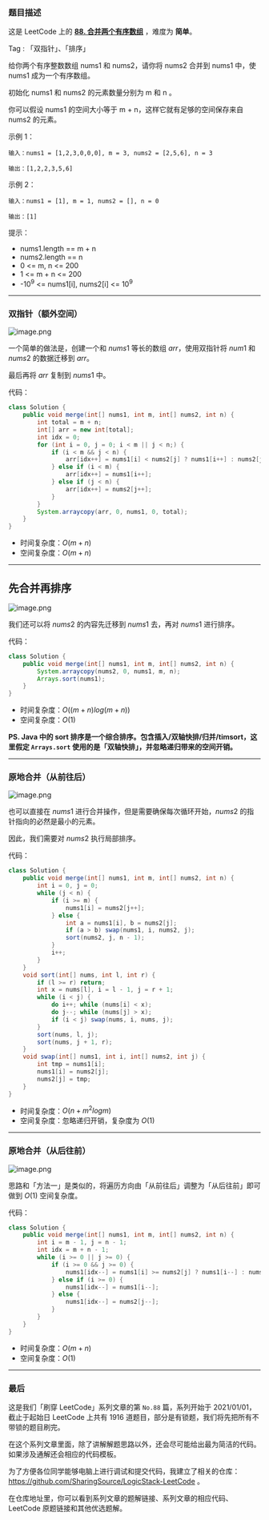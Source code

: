 ### 题目描述

这是 LeetCode 上的 **[88. 合并两个有序数组](https://leetcode-cn.com/problems/merge-sorted-array/solution/gong-shui-san-xie-yi-ti-san-jie-shuang-z-47gj/)** ，难度为 **简单**。

Tag : 「双指针」、「排序」



给你两个有序整数数组 nums1 和 nums2，请你将 nums2 合并到 nums1 中，使 nums1 成为一个有序数组。

初始化 nums1 和 nums2 的元素数量分别为 m 和 n 。

你可以假设 nums1 的空间大小等于 m + n，这样它就有足够的空间保存来自 nums2 的元素。

示例 1：
```
输入：nums1 = [1,2,3,0,0,0], m = 3, nums2 = [2,5,6], n = 3

输出：[1,2,2,3,5,6]
```
示例 2：
```
输入：nums1 = [1], m = 1, nums2 = [], n = 0

输出：[1]
```

提示：
* nums1.length == m + n
* nums2.length == n
* 0 <= m, n <= 200
* 1 <= m + n <= 200
* -$10^9$ <= nums1[i], nums2[i] <= $10^9$

---

### 双指针（额外空间）

![image.png](https://pic.leetcode-cn.com/1617587324-zDJsgp-image.png)

一个简单的做法是，创建一个和 $nums1$ 等长的数组 $arr$，使用双指针将 $num1$ 和 $nums2$ 的数据迁移到 $arr$。

最后再将 $arr$ 复制到 $nums1$ 中。

代码：
```java
class Solution {
    public void merge(int[] nums1, int m, int[] nums2, int n) {
        int total = m + n;
        int[] arr = new int[total];
        int idx = 0;
        for (int i = 0, j = 0; i < m || j < n;) {
            if (i < m && j < n) {
                arr[idx++] = nums1[i] < nums2[j] ? nums1[i++] : nums2[j++];
            } else if (i < m) {
                arr[idx++] = nums1[i++];
            } else if (j < n) {
                arr[idx++] = nums2[j++];
            }
        }
        System.arraycopy(arr, 0, nums1, 0, total);
    }
}
```
* 时间复杂度：$O(m + n)$
* 空间复杂度：$O(m + n)$

***

## 先合并再排序

![image.png](https://pic.leetcode-cn.com/1617587429-qcUlDQ-image.png)

我们还可以将 $nums2$ 的内容先迁移到 $nums1$ 去，再对 $nums1$ 进行排序。

代码：
```java
class Solution {
    public void merge(int[] nums1, int m, int[] nums2, int n) {
        System.arraycopy(nums2, 0, nums1, m, n);
        Arrays.sort(nums1);
    }
}
```
* 时间复杂度：$O((m + n)log{(m + n)})$
* 空间复杂度：$O(1)$

**PS. Java 中的 sort 排序是一个综合排序。包含插入/双轴快排/归并/timsort，这里假定 `Arrays.sort` 使用的是「双轴快排」，并忽略递归带来的空间开销。**

***

### 原地合并（从前往后）

![image.png](https://pic.leetcode-cn.com/1617587288-eTtvcp-image.png)

也可以直接在 $nums1$ 进行合并操作，但是需要确保每次循环开始，$nums2$ 的指针指向的必然是最小的元素。

因此，我们需要对 $nums2$ 执行局部排序。

代码：
```java 
class Solution {
    public void merge(int[] nums1, int m, int[] nums2, int n) {
        int i = 0, j = 0;
        while (j < n) {
            if (i >= m) {
                nums1[i] = nums2[j++];
            } else {
                int a = nums1[i], b = nums2[j];
                if (a > b) swap(nums1, i, nums2, j);
                sort(nums2, j, n - 1);
            }
            i++;
        }
    }
    void sort(int[] nums, int l, int r) {
        if (l >= r) return;
        int x = nums[l], i = l - 1, j = r + 1;
        while (i < j) {
            do i++; while (nums[i] < x);
            do j--; while (nums[j] > x);
            if (i < j) swap(nums, i, nums, j);
        }
        sort(nums, l, j);
        sort(nums, j + 1, r);
    }
    void swap(int[] nums1, int i, int[] nums2, int j) {
        int tmp = nums1[i];
        nums1[i] = nums2[j];
        nums2[j] = tmp;
    }
}
```
* 时间复杂度：$O(n + m^2 log{m})$
* 空间复杂度：忽略递归开销，复杂度为 $O(1)$

***

### 原地合并（从后往前）

![image.png](https://pic.leetcode-cn.com/1617589556-AXvSlX-image.png)

思路和「方法一」是类似的，将遍历方向由「从前往后」调整为「从后往前」即可做到 $O(1)$ 空间复杂度。

代码：
```java
class Solution {
    public void merge(int[] nums1, int m, int[] nums2, int n) {
        int i = m - 1, j = n - 1;
        int idx = m + n - 1;
        while (i >= 0 || j >= 0) {
            if (i >= 0 && j >= 0) {
                nums1[idx--] = nums1[i] >= nums2[j] ? nums1[i--] : nums2[j--];
            } else if (i >= 0) {
                nums1[idx--] = nums1[i--];
            } else {
                nums1[idx--] = nums2[j--];
            }
        }
    }
}
```
* 时间复杂度：$O(m + n)$
* 空间复杂度：$O(1)$

---

### 最后

这是我们「刷穿 LeetCode」系列文章的第 `No.88` 篇，系列开始于 2021/01/01，截止于起始日 LeetCode 上共有 1916 道题目，部分是有锁题，我们将先把所有不带锁的题目刷完。

在这个系列文章里面，除了讲解解题思路以外，还会尽可能给出最为简洁的代码。如果涉及通解还会相应的代码模板。

为了方便各位同学能够电脑上进行调试和提交代码，我建立了相关的仓库：https://github.com/SharingSource/LogicStack-LeetCode 。

在仓库地址里，你可以看到系列文章的题解链接、系列文章的相应代码、LeetCode 原题链接和其他优选题解。

